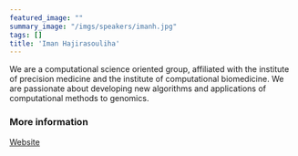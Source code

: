 ```yaml
---
featured_image: ""
summary_image: "/imgs/speakers/imanh.jpg"
tags: []
title: 'Iman Hajirasouliha'
---
```


We are a computational science oriented group, affiliated with the institute of precision medicine and the institute of computational biomedicine. 
We are passionate about developing new algorithms and applications of computational methods to genomics.

### More information
[Website](https://gradschool.weill.cornell.edu/faculty/iman-hajirasouliha)